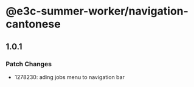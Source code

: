 # @e3c-summer-worker/navigation-cantonese

## 1.0.1

### Patch Changes

- 1278230: ading jobs menu to navigation bar
